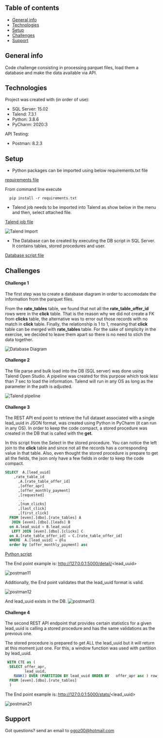 ## Table of contents
* [General info](#general-info)
* [Technologies](#technologies)
* [Setup](#setup)
* [Challenges](#challenges)
* [Support](#support)

## General info
Code challenge consisting in processing parquet files, load them a database and make the data available via API.
	
## Technologies
Project was created with (in order of use):
* SQL Server: 15.02
* Talend: 7.3.1
* Python: 3.8.6
* PyCharm: 2020:3

API Testing:
* Postman: 8.2.3
	
## Setup
* Python packages can be imported using below requirements.txt file

[requirements file](https://github.com/OscarGlz/even_test/blob/main/requirements.txt)

From command line execute

```shell
  pip install -r requirements.txt
```
* Talend job needs to be imported into Talend as show below in the menu and then, select attached file.

[Talend job file](https://github.com/OscarGlz/even_test/blob/main/talend_job.zip)

![Talend Import](https://github.com/OscarGlz/even_test/blob/main/ImportTalend.PNG)

* The Database can be created by executing the DB script in SQL Server. It contains tables, stored procedures and user.

[Database script file](https://github.com/OscarGlz/even_test/blob/main/even_db.sql)

## Challenges

#### Challenge 1
The first step was to create a database diagram in order to accomodate the information from the parquet files.

From the <b>rate_tables</b> table, we found that not all the <b>rate_table_offer_id</b> rows were in the <b>click</b> table. That is the reason why we did not create a FK from <b>clicks</b> table, the alternative was to error out those records with no match in <b>click</b> table. Finally, the relationship is 1 to 1, meaning that <b>click</b> table can be merged with <b>rate_tables</b> table. For the sake of simplicity in the exercise, we decided to leave them apart so there is no need to stich the data together.

![Database Diagram](https://github.com/OscarGlz/even_test/blob/main/DBDiagram.PNG)

#### Challenge 2
The file parse and bulk load into the DB (SQL server) was done using Talend Open Studio. A pipeline was created for this purpose which took less than 7 sec to load the information. Talend will run in any OS as long as the parameter in the path is adjusted.

![Talend pipeline](https://github.com/OscarGlz/even_test/blob/main/Talend.PNG)

#### Challenge 3
The REST API end point to retrieve the full dataset associated with a single lead_uuid in JSON format, was created using Python in PyCharm (it can run in any OS). In order to keep the code compact, a stored procedure was created in the DB that is called with the  <b>get</b>.

In this script from the Select in the stored procedure. You can notice the left join to the <b>click</b> table and since not all the records has a corresponding value in that table. Also, even thought the stored procedure is prepare to get all the fields, the json only have a few fields in order to keep the code compact.

```sql
SELECT  A.[lead_uuid]     
	,rate_table_id
      ,A.[rate_table_offer_id]
      ,[offer_apr]
      ,[offer_monthly_payment]
      ,[requested]
      ...
      ,[num_clicks]
      ,[last_click]
      ,[first_click]
  FROM [even].[dbo].[rate_tables] A
   JOIN [even].[dbo].[leads] B
  on A.lead_uuid = B.lead_uuid
   LEFT JOIN [even].[dbo].[clicks] C
  on A.[rate_table_offer_id] = C.[rate_table_offer_id]
  WHERE  A.[lead_uuid] = @lu
  order by [offer_monthly_payment] asc
```

[Python script](https://github.com/OscarGlz/even_test/blob/main/main.py)

The End point example is:
http://127.0.0.1:5000/detail/<lead_uuid>

![postman11](https://github.com/OscarGlz/even_test/blob/main/postman11.PNG)

Additionally, the End point validates that the lead_uuid format is valid. 

![postman12](https://github.com/OscarGlz/even_test/blob/main/postman12.PNG)

And lead_uuid exists in the DB.
![postman13](https://github.com/OscarGlz/even_test/blob/main/postman13.PNG)


#### Challenge 4
The second REST API endpoint that provides certain statistics for a given lead_uuid is calling a stored procedure and has the same validations as the previous one.

The stored procedure is prepared to get ALL the lead_uuid but it will return at this moment just one. For this, a window function was used with partition by lead_uuid.

```sql
 WITH CTE as (
  SELECT offer_apr,
         lead_uuid,
	RANK() OVER (PARTITION BY lead_uuid	ORDER BY   offer_apr asc ) row_num
  FROM [even].[dbo].[rate_tables]
  )
```
The End point example is:
http://127.0.0.1:5000/stats/<lead_uuid>

![postman21](https://github.com/OscarGlz/even_test/blob/main/postman21.PNG)


## Support
Got questions? send an email to ogoz00@hotmail.com


